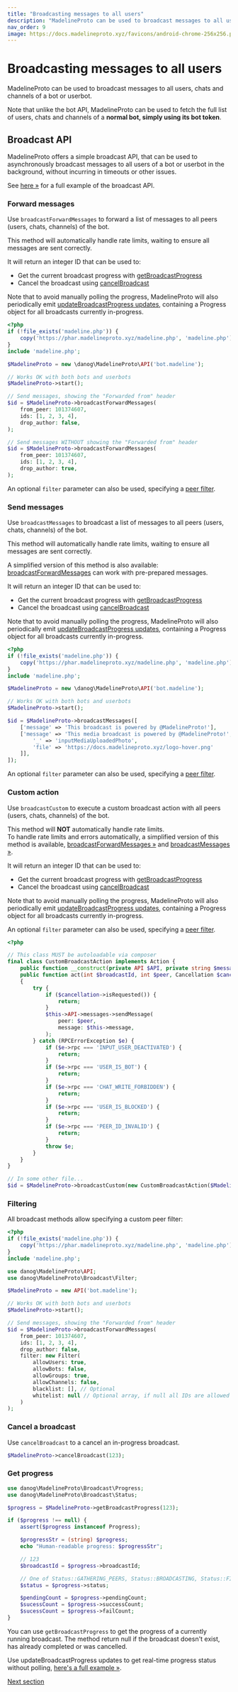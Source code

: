 ```yaml
---
title: "Broadcasting messages to all users"
description: "MadelineProto can be used to broadcast messages to all users, chats and channels of a bot or userbot.  "
nav_order: 9
image: https://docs.madelineproto.xyz/favicons/android-chrome-256x256.png
---
```

# Broadcasting messages to all users

MadelineProto can be used to broadcast messages to all users, chats and channels of a bot or userbot.  

Note that unlike the bot API, MadelineProto can be used to fetch the full list of users, chats and channels of a **normal bot, simply using its bot token**.  

## Broadcast API

MadelineProto offers a simple broadcast API, that can be used to asynchronously broadcast messages to all users of a bot or userbot in the background, without incurring in timeouts or other issues.  

See [here &raquo;](https://github.com/danog/MadelineProto/blob/v8/examples/bot.php) for a full example of the broadcast API.  

### Forward messages

Use `broadcastForwardMessages` to forward a list of messages to all peers (users, chats, channels) of the bot.  

This method will automatically handle rate limits, waiting to ensure all messages are sent correctly.  

It will return an integer ID that can be used to:

- Get the current broadcast progress with [getBroadcastProgress](#get-progress)
- Cancel the broadcast using [cancelBroadcast](#cancel-a-broadcast)

Note that to avoid manually polling the progress, MadelineProto will also periodically emit [updateBroadcastProgress updates](#get-progress), containing a Progress object for all broadcasts currently in-progress.

```php
<?php
if (!file_exists('madeline.php')) {
    copy('https://phar.madelineproto.xyz/madeline.php', 'madeline.php');
}
include 'madeline.php';

$MadelineProto = new \danog\MadelineProto\API('bot.madeline');

// Works OK with both bots and userbots
$MadelineProto->start();

// Send messages, showing the "Forwarded from" header
$id = $MadelineProto->broadcastForwardMessages(
    from_peer: 101374607,
    ids: [1, 2, 3, 4],
    drop_author: false,
);

// Send messages WITHOUT showing the "Forwarded from" header
$id = $MadelineProto->broadcastForwardMessages(
    from_peer: 101374607,
    ids: [1, 2, 3, 4],
    drop_author: true,
);
```

An optional `filter` parameter can also be used, specifying a [peer filter](#filtering).  

### Send messages

Use `broadcastMessages` to broadcast a list of messages to all peers (users, chats, channels) of the bot.  

This method will automatically handle rate limits, waiting to ensure all messages are sent correctly.  

A simplified version of this method is also available: [broadcastForwardMessages](#forward-messages) can work with pre-prepared messages.  

It will return an integer ID that can be used to:

- Get the current broadcast progress with [getBroadcastProgress](#get-progress)
- Cancel the broadcast using [cancelBroadcast](#cancel-a-broadcast)

Note that to avoid manually polling the progress, MadelineProto will also periodically emit [updateBroadcastProgress updates](#get-progress), containing a Progress object for all broadcasts currently in-progress.

```php
<?php
if (!file_exists('madeline.php')) {
    copy('https://phar.madelineproto.xyz/madeline.php', 'madeline.php');
}
include 'madeline.php';

$MadelineProto = new \danog\MadelineProto\API('bot.madeline');

// Works OK with both bots and userbots
$MadelineProto->start();

$id = $MadelineProto->broadcastMessages([
    ['message' => 'This broadcast is powered by @MadelineProto!'],
    ['message' => 'This media broadcast is powered by @MadelineProto!', 'media' => [
        '_' => 'inputMediaUploadedPhoto',
        'file' => 'https://docs.madelineproto.xyz/logo-hover.png'
    ]],
]);
```

An optional `filter` parameter can also be used, specifying a [peer filter](#filtering).  

### Custom action

Use `broadcastCustom` to execute a custom broadcast action with all peers (users, chats, channels) of the bot.  

This method will **NOT** automatically handle rate limits.  
To handle rate limits and errors automatically, a simplified version of this method is available, [broadcastForwardMessages &raquo;](#forward-messages) and [broadcastMessages &raquo;](#send-messages).  

It will return an integer ID that can be used to:

- Get the current broadcast progress with [getBroadcastProgress](#get-progress)
- Cancel the broadcast using [cancelBroadcast](#cancel-a-broadcast)

Note that to avoid manually polling the progress, MadelineProto will also periodically emit [updateBroadcastProgress updates](#get-progress), containing a Progress object for all broadcasts currently in-progress.

An optional `filter` parameter can also be used, specifying a [peer filter](#filtering).  

```php
<?php

// This class MUST be autoloadable via composer
final class CustomBroadcastAction implements Action {
    public function __construct(private API $API, private string $message) {}
    public function act(int $broadcastId, int $peer, Cancellation $cancellation): void
    {
        try {
            if ($cancellation->isRequested()) {
                return;
            }
            $this->API->messages->sendMessage(
                peer: $peer,
                message: $this->message,
            );
        } catch (RPCErrorException $e) {
            if ($e->rpc === 'INPUT_USER_DEACTIVATED') {
                return;
            }
            if ($e->rpc === 'USER_IS_BOT') {
                return;
            }
            if ($e->rpc === 'CHAT_WRITE_FORBIDDEN') {
                return;
            }
            if ($e->rpc === 'USER_IS_BLOCKED') {
                return;
            }
            if ($e->rpc === 'PEER_ID_INVALID') {
                return;
            }
            throw $e;
        }
    }
}

// In some other file...
$id = $MadelineProto->broadcastCustom(new CustomBroadcastAction($MadelineProto, 'This broadcast is powered by @MadelineProto!'));
```

### Filtering

All broadcast methods allow specifying a custom peer filter:

```php
<?php
if (!file_exists('madeline.php')) {
    copy('https://phar.madelineproto.xyz/madeline.php', 'madeline.php');
}
include 'madeline.php';

use danog\MadelineProto\API;
use danog\MadelineProto\Broadcast\Filter;

$MadelineProto = new API('bot.madeline');

// Works OK with both bots and userbots
$MadelineProto->start();

// Send messages, showing the "Forwarded from" header
$id = $MadelineProto->broadcastForwardMessages(
    from_peer: 101374607,
    ids: [1, 2, 3, 4],
    drop_author: false,
    filter: new Filter(
        allowUsers: true,
        allowBots: false,
        allowGroups: true,
        allowChannels: false,
        blacklist: [], // Optional
        whitelist: null // Optional array, if null all IDs are allowed (equivalent to *)
    )
);
```

### Cancel a broadcast

Use `cancelBroadcast` to a cancel an in-progress broadcast.

```php
$MadelineProto->cancelBroadcast(123);
```

### Get progress

```php
use danog\MadelineProto\Broadcast\Progress;
use danog\MadelineProto\Broadcast\Status;

$progress = $MadelineProto->getBroadcastProgress(123);

if ($progress !== null) {
    assert($progress instanceof Progress);

    $progressStr = (string) $progress;
    echo "Human-readable progress: $progressStr";

    // 123
    $broadcastId = $progress->broadcastId;

    // One of Status::GATHERING_PEERS, Status::BROADCASTING, Status::FINISHED, Status::CANCELLED
    $status = $progress->status;

    $pendingCount = $progress->pendingCount;
    $sucessCount = $progress->successCount;
    $sucessCount = $progress->failCount;
}
```

You can use `getBroadcastProgress` to get the progress of a currently running broadcast.
The method return null if the broadcast doesn't exist, has already completed or was cancelled.  

Use updateBroadcastProgress updates to get real-time progress status without polling, [here's a full example &raquo;](https://github.com/danog/MadelineProto/blob/v8/examples/bot.php).  

<a href="https://docs.madelineproto.xyz/docs/UPDATES.html">Next section</a>
